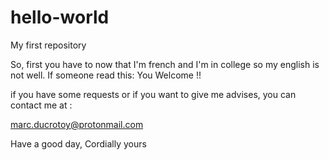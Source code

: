 # hello-world
My first repository

So, first you have to now that I'm french and I'm in college so my english is not well.
If someone read this:   You Welcome !!

if you have some requests or if you want to give me advises, you can contact me at :

marc.ducrotoy@protonmail.com

Have a good day, Cordially yours
